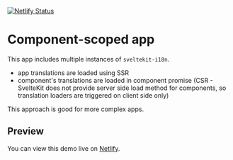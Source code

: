 [![Netlify Status](https://api.netlify.com/api/v1/badges/7e679fc0-9808-4677-be27-fdeccdd6449f/deploy-status)](https://app.netlify.com/sites/component-scoped-csr/deploys)

# Component-scoped app
This app includes multiple instances of `sveltekit-i18n`.

- app translations are loaded using SSR
- component's translations are loaded in component promise (CSR - SvelteKit does not provide server side load method for components, so translation loaders are triggered on client side only)

This approach is good for more complex apps.

## Preview
You can view this demo live on [Netlify](https://compoent-scoped-csr.netlify.app).